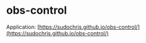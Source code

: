 # obs-control

Application: [https://sudochris.github.io/obs-control/](https://sudochris.github.io/obs-control/)
